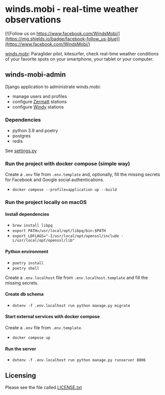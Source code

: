 winds.mobi - real-time weather observations
===========================================

[![Follow us on https://www.facebook.com/WindsMobi/](https://img.shields.io/badge/facebook-follow_us-blue)](https://www.facebook.com/WindsMobi/)

[winds.mobi](http://winds.mobi): Paraglider pilot, kitesurfer, check real-time weather conditions of your favorite spots
on your smartphone, your tablet or your computer.

winds-mobi-admin
--------------------

Django application to administrate winds.mobi:

- manage users and profiles
- configure [Zermatt](https://github.com/winds-mobi/winds-mobi-providers/blob/main/providers/zermatt.py) stations
- configure [Windy](https://github.com/winds-mobi/winds-mobi-providers/blob/main/providers/windy.py) stations

### Dependencies

- python 3.9 and poetry 
- postgres 
- redis

See [settings.py](https://github.com/winds-mobi/winds-mobi-admin/blob/main/winds_mobi_admin/settings.py)

### Run the project with docker compose (simple way)

Create a `.env` file from `.env.template` and, optionally, fill the missing secrets for Facebook and Google social
authentications.

- `docker compose --profile=application up --build`

### Run the project locally on macOS

#### Install dependencies

- `brew install libpq`
- `export PATH=/usr/local/opt/libpq/bin:$PATH`
- `export LDFLAGS="-I/usr/local/opt/openssl/include -L/usr/local/opt/openssl/lib"`

#### Python environment

- `poetry install`
- `poetry shell`

Create a `.env.localhost` file from `.env.localhost.template` and fill the missing secrets.

#### Create db schema

- `dotenv -f .env.localhost run python manage.py migrate`

#### Start external services with docker compose

Create a `.env` file from `.env.template`.

- `docker compose up`

#### Run the server

- `dotenv -f .env.localhost run python manage.py runserver 8006`

Licensing
---------

Please see the file called [LICENSE.txt](https://github.com/winds-mobi/winds-mobi-admin/blob/main/LICENSE.txt)
